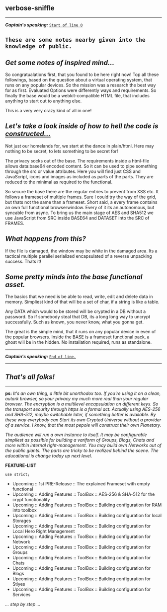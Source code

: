 ## verbose-sniffle

---
_**Captain's speaking:**_ [`Start of line 0`](/Start/)

`These are some notes nearby given into the knowledge of public.`
---

## _Get some notes of inspired mind..._
So congratualations first, that you found to be here right now! Top all these followings, based on the question about a virtual operating system, that runs on any popular devices. So the mission was a research the best way for as first. Evaluated Options were differently ways and requirements. So finally the base would be a webkit-compatible HTML file, that includes anything to start out to anything else.

This is a very very crazy kind of all in one!

## _Let's take a look inside of how to hell the code is [constructed...](https://mainstream0815.github.io/SE-TT-VBOOOPS/construct)_

Not just our homelands for, we start at the dance in plain/html. Here may nothing to be secret, to lets something to be secret for!

The privacy socks out of the base. The requirements inside a html-file allows data:base64 encoded content. So it can be used to pipe something through the src or value attributes. Here you will find just CSS and JavaScript, icons and images as included as parts of the parts. They are reduced to the minimal as required to the functional.

So secure the base there are the regular entries to prevent from XSS etc. It follows a frameset of multiple frames. Sure I could try the way of the grid, but thats not the same than a frameset. Short said, a every frame contains an own full functional browserwindow. Every of it its an autonomous, but syncable from async. To bring us the main stage of AES and SHA512 we use JavaScript from SRC inside BASE64 and DATASET into the SRC of FRAMES.

## _What happens from this?_

If the file is damaged, the window may be white in the damaged area. Its a tactical multiple parallel serialized encapsulated of a reverse unpacking success. Thats it!

## _Some pretty minds into the base functional asset._

The basics that we need is be able to read, write, edit and delete data in memory. Simpliest kind of that will be a set of char, if a string is like a table.

Any DATA which would to be stored will be crypted in a DB without a password. So if somebody steal that DB, its a long long way to uncrypt successfully. Such as known, you never know, what you gonna get.

The great is the simple mind, that it runs on any popular device in even of the popular browsers. Inside the BASE is a frameset functional pack, a ghost will be in the hidden. No installation required, runs as standalone.

---
_**Captain's speaking:**_ [`End of line.`](./)

---

## _That's all folks!_ ##

---

**ps:** _It's an own thing, a little bit unorthodox too. If you're using it on a clean, autark browser, so your privacy my much more real than your regular browser. The encryption is a multilevel encapsulation on different keys. So the transport security through https is a formal act. Actually using AES-256 and SHA-512, maybe switchable later, if something better is available. By these way everybody can Start its own Crypted Universe without a provider of a service. I know, that the most pepole will construct their own Planetary._

_The audience will run a own instance to itself. It may be configurable simpliest as possible for building a variform of Groups, Blogs, Chats and more within internal right-management. You may build own Networks out of the public giants. The parts are tricky to be realized behind the scene. The educational is change today up next level._

**FEATURE-LIST**

`use strict;`

- Upcoming :: 1st PRE-Release :: The explained Frameset with empty functional
- Upcoming :: Adding Features :: ToolBox :: AES-256 & SHA-512 for the crypt functionality
- Upcoming :: Adding Features :: ToolBox :: Building configuration for RAM into toolbox
- Upcoming :: Adding Features :: ToolBox :: Building configuration for local Storages
- Upcoming :: Adding Features :: ToolBox :: Building configuration for Local Hero Right Management
- Upcoming :: Adding Features :: ToolBox :: Building configuration for Network
- Upcoming :: Adding Features :: ToolBox :: Building configuration for Groups
- Upcoming :: Adding Features :: ToolBox :: Building configuration for Chats
- Upcoming :: Adding Features :: ToolBox :: Building configuration for Blogs
- Upcoming :: Adding Features :: ToolBox :: Building configuration for Stlyes
- Upcoming :: Adding Features :: ToolBox :: Building configuration for Services

_... step by step ..._

